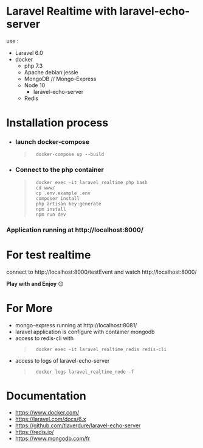 ﻿# Laravel Realtime with laravel-echo-server

use :

 - Laravel 6.0
 - docker 
	 - php 7.3
	 - Apache debian:jessie
	 - MongoDB // Mongo-Express
	 - Node 10 
		 - laravel-echo-server
	 - Redis

# Installation process

 - ### launch docker-compose
	>		docker-compose up --build
   
  - ### Connect to the php container
  
	> 		docker exec -it laravel_realtime_php bash
	>		cd www/
	>		cp .env.example .env
	> 		composer install
	>		php artisan key:generate
	>		npm install
	>		npm run dev

### Application running at http://localhost:8000/


# For test realtime

connect to http://localhost:8000/testEvent
and watch http://localhost:8000/

**Play with and Enjoy** :blush:

 # For More

 - mongo-express running at http://localhost:8081/
 - laravel application is configure with container mongodb
- access to redis-cli with
	>		docker exec -it laravel_realtime_redis redis-cli
- access to logs of laravel-echo-server
	> 		docker logs laravel_realtime_node -f


# Documentation

 - https://www.docker.com/
 - https://laravel.com/docs/6.x
 - https://github.com/tlaverdure/laravel-echo-server
 - https://redis.io/
 - https://www.mongodb.com/fr
